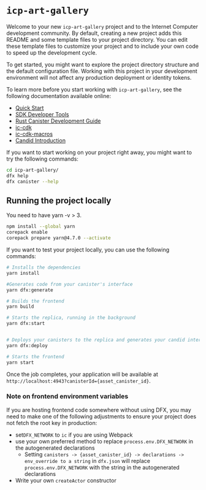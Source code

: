 # `icp-art-gallery`

Welcome to your new `icp-art-gallery` project and to the Internet Computer development community. By default, creating a new project adds this README and some template files to your project directory. You can edit these template files to customize your project and to include your own code to speed up the development cycle.

To get started, you might want to explore the project directory structure and the default configuration file. Working with this project in your development environment will not affect any production deployment or identity tokens.

To learn more before you start working with `icp-art-gallery`, see the following documentation available online:

- [Quick Start](https://internetcomputer.org/docs/current/developer-docs/setup/deploy-locally)
- [SDK Developer Tools](https://internetcomputer.org/docs/current/developer-docs/setup/install)
- [Rust Canister Development Guide](https://internetcomputer.org/docs/current/developer-docs/backend/rust/)
- [ic-cdk](https://docs.rs/ic-cdk)
- [ic-cdk-macros](https://docs.rs/ic-cdk-macros)
- [Candid Introduction](https://internetcomputer.org/docs/current/developer-docs/backend/candid/)

If you want to start working on your project right away, you might want to try the following commands:

```bash
cd icp-art-gallery/
dfx help
dfx canister --help
```

## Running the project locally

You need to have yarn -v > 3.
```bash
npm install --global yarn
corepack enable
corepack prepare yarn@4.7.0 --activate
```

If you want to test your project locally, you can use the following commands:

```bash
# Installs the dependencies
yarn install

#Generates code from your canister's interface
yarn dfx:generate

# Builds the frontend
yarn build

# Starts the replica, running in the background
yarn dfx:start


# Deploys your canisters to the replica and generates your candid interface
yarn dfx:deploy

# Starts the frontend
yarn start
```

Once the job completes, your application will be available at `http://localhost:4943?canisterId={asset_canister_id}`.

### Note on frontend environment variables

If you are hosting frontend code somewhere without using DFX, you may need to make one of the following adjustments to ensure your project does not fetch the root key in production:

- set`DFX_NETWORK` to `ic` if you are using Webpack
- use your own preferred method to replace `process.env.DFX_NETWORK` in the autogenerated declarations
  - Setting `canisters -> {asset_canister_id} -> declarations -> env_override to a string` in `dfx.json` will replace `process.env.DFX_NETWORK` with the string in the autogenerated declarations
- Write your own `createActor` constructor
